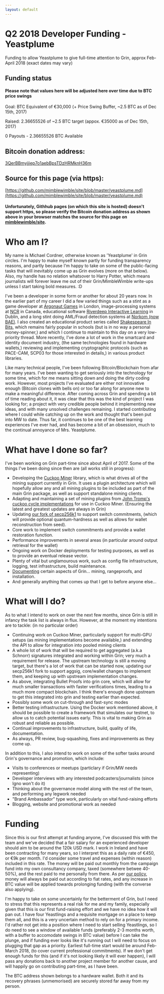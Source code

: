 ```yaml
---
layout: default
---
```


# Q2 2018 Developer Funding - Yeastplume

Funding to allow Yeastplume to give full-time attention to Grin, approx Feb-April 2018 (exact dates may vary)

## Funding status

#### Please note that values here will be adjusted here over time due to BTC price swings

Goal: BTC Equivalent of €30,000 (+ Price Swing Buffer, ~2.5 BTC as of Dec 15th, 2017)

Raised: 2.36655526 of ~2.5 BTC target (appox. €35000 as of Dec 15th, 2017)

0 Payouts - 2.36655526 BTC Available

## Bitcoin donation address:

[3QerBBmyjjiep7o1aebBpsTDzHRMknH36m](https://blockchain.info/address/3QerBBmyjjiep7o1aebBpsTDzHRMknH36m)

## Source for this page (via https):

[https://github.com/mimblewimble/site/blob/master/yeastplume.md](https://github.com/mimblewimble/site/blob/master/yeastplume.md)

#### Unfortunately, Githhub pages (on which this site is hosted) doesn't support https, so please verify the Bitcoin donation address as shown above in your browser matches the source for this page on [mimblewimble/site](https://github.com/mimblewimble/site).

# Who am I?

My name is Michael Cordner, otherwise known as 'Yeastplume' in Grin circles. I'm happy to make myself known partly for funding transparency reasons, and partly because I'm happy to take on some of the public-facing tasks that will inevitably come up as Grin evolves (more on that below). Also, my handle has no relation whatsover to Harry Potter, which means journalists will forever leave me out of their Grin/MimbleWimble write-ups unless I start taking bold measures. :D

I've been a developer in some form or another for about 20 years now. In the earlier part of my career I did a few varied things such as a stint as a game developer at [Argonaut Games](https://en.wikipedia.org/wiki/Argonaut_Games) in London, image-processing systems at [NCR](https://en.wikipedia.org/wiki/NCR_Corporation) in Canada, educational software [Riverdeep Interactive Learning](https://en.wikipedia.org/wiki/Houghton_Mifflin_Harcourt_Learning_Technology) in Dublin, and a long stint doing AML/Fraud detection systems at [Norkom (now BAE)](https://en.wikipedia.org/wiki/BAE_Systems_Applied_Intelligence). I also created an educational product series called [Shakespeare In Bits](http://www.mindconnex.com/site/index.php?option=com_content&view=category&layout=blog&id=7&Itemid=40), which remains fairly popular in schools (but is in no way a personal money-spinner,) and which I continue to maintain to this day on a very low-priority thread. More recently, I've done a lot of work in the smartcard and identity document industry, (the same technologies found in hardware wallets,) reviewing and implementing cryptographic protocols (such as PACE-CAM, SCP03 for those interested in details,) in various product libraries.

Like many technical people, I've been following Bitcoin/Blockchain from afar for many years. I've been wanting to get seriously into the technology for some time, which for me means sitting down and doing the dirty coding work. However, most projects I've evaluated are either not innovative enough (Bitcoin clones with bells on) or too far along for anyone new to make a meaningful difference. After coming across Grin and spending a bit of time reading about it, it was clear that this was the kind of project I was looking for; a project with very credible people behind it implementing new ideas, and with many unsolved challenges remaining. I started contributing where I could while catching up on the work and thought that's been put into MW to date. Thus far, it continues to be one of the best learning experiences I've ever had, and has become a bit of an obsession, much to the continual annoyance of Mrs. Yeastplume.

# What have I done so far?

I've been working on Grin part-time since about April of 2017. Some of the things I've been doing since then are (all works still in progress):

* Developing the [Cuckoo Miner](https://github.com/mimblewimble/cuckoo-miner) library, which is what drives all of the mining support currently in Grin. It uses a plugin architecture which will hopefully allow any and all mining plugins to be included as part of the main Grin package, as well as support standalone mining clients.
* Adapting and maintaining a set of mining plugins from [John Tromp's cuckoo cycle implementations](https://github.com/mimblewimble/cuckoo) for use in Cuckoo Miner. (Ensuring the latest and greatest updates are always in Grin)
* Updating [our fork of secp256k1](https://github.com/mimblewimble/secp256k1-zkp) to support switch commitments, (which will provide optional quantum-hardness as well as allows for wallet reconstruction from seed).
* Core work to implement switch commitments and provide a wallet restoration function.
* Performance improvements in several areas (in particular around output retrieval for the wallet)
* Ongoing work on Docker deployments for testing purposes, as well as to provide an eventual release vector.
* Plenty of vital but unglamourous work, such as config file infrastructure, logging, test infrastructure, build maintenance.
* [Documenting](https://github.com/mimblewimble/grin/tree/master/doc) certain aspects of Grin... mining, rangeproofs, and installation.
* And generally anything that comes up that I get to before anyone else...

# What will I do?

As to what I intend to work on over the next few months, since Grin is still in infancy the task list is always in flux. However, at the moment my intentions are to tackle: (in no particular order)

* Continuing work on Cuckoo Miner, particularly support for multi-GPU setups (as mining implementations become available,) and extending the API to allow for integration into pooled mining clients
* A whole lot of work that will be required to get aggregated (a.k.a Schnorr) signatures integrated and working within Grin; very much a requirement for release. The upstream technology is still a moving target, but there's a lot of work that can be started now, updating our secp256k1 fork to support aggsig, core/wallet changes to implement them, and keeping up with upstream implementation changes.
* As above, integrating Bullet Proofs into grin core, which will allow for much smaller transactions with faster verifications times, leading to a much more compact blockchain. I think there's enough done upstream to get this integrated into grin and testing earlier than expected.
* Possibly some work on cut-through and fast-sync modes
* Better testing infrastructure. Using the Docker work mentioned above, it should be possible to create a framework that simulates our testnet, to allow us to catch potential issues early. This is vital to making Grin as robust and reliable as possible.
* Continual improvements to infrastructure, build, quality of life, documentation.
* As always, PR review, bug-squashing, fixes and improvements as they come up.

In addition to this, I also intend to work on some of the softer tasks around Grin's governance and promotion, which include:

* Visits to conferences or meetups (particlary if Grin/MW needs representing)
* Developer interviews with any interested podcasters/journalists (since Igno won't do it)
* Thinking about the governance model along with the rest of the team, and performing any legwork needed
* "Brand Ambassador" type work, particularly on vital fund-raising efforts
* Blogging, website and promotional work as needed

# Funding

Since this is our first attempt at funding anyone, I've discussed this with the team and we've decided that a fair salary for an experienced developer should aim to be around the 120k USD mark. I work in Ireland and have been contracting for many years, so I interpret this as a daily rate of €450, or €9k per month. I'd consider some travel and expenses (within reason) included in this rate. The money will be paid out monthly from the campaign fund into my own consultancy company, taxed (somewhere betwee 40-50%), and the rest paid to me personally from there. As per [our policy](funding.md#developer-funding-campaigns), money will always be paid out according to fiat rates, and any increase in BTC value will be applied towards prolonging funding (with the converse also applying).

I'm happy to take on some uncertainly for the betterment of Grin, but I need to stress that this represents a real risk for me and my family, especially given that this is our first fund-raising effort and we have no idea how it will pan out. I have four Yeastlings and a requisite mortgage on a place to keep them all, and this is a very uncertain method to rely on for a primary income. I'd rather not get into a position where I need to start selling Yeastlings, so I do need to see a window of available funds (preferably 2-3 months worth, with a buffer to accomodate swings in BTC value) before I can take the plunge, and if funding ever looks like it's running out I will need to focus on plugging that gap as a priority. Earliest full-time start would be around Feb-March 2018, (to cover current professional commitments). If we don't get enough funds for this (and if it's not looking likely it will ever happen), I will pass any donations back to another project member for another cause, and will happily go on contributing part-time, as I have been.

The BTC address shown belongs to a hardware wallet. Both it and its recovery phrases (unmemorised) are securely stored far away from my person.
